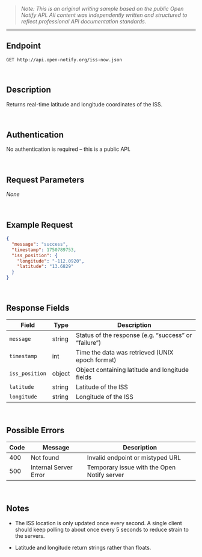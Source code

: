 >*Note:  This is an original writing sample based on the public Open Notify API. All content was independently written and structured to reflect professional API documentation standards.*

---

## Endpoint

`GET http://api.open-notify.org/iss-now.json`

<br>

## Description

Returns real-time latitude and longitude coordinates of the ISS.

<br>

## Authentication

No authentication is required – this is a public API.

<br>

## Request Parameters

_None_

<br>

## Example Request

```json
{
  "message": "success",
  "timestamp": 1750789753,
  "iss_position": {
    "longitude": "-112.0920",
    "latitude": "13.6829"
  }
}
```

<br>

## Response Fields

| Field        | Type    | Description                                                    |
|--------------|---------|----------------------------------------------------------------|
| `message`    | string  | Status of the response (e.g. “success” or “failure”)           |
| `timestamp`  | int     | Time the data was retrieved (UNIX epoch format)                |
| `iss_position` | object | Object containing latitude and longitude fields                |
| `latitude`   | string  | Latitude of the ISS                                            |
| `longitude`  | string  | Longitude of the ISS                                           |

<br>

## Possible Errors
| Code | Message  | Description|
|--------|--------|-----------|
|400 | Not found | Invalid endpoint or mistyped URL |
|500 | Internal Server Error | Temporary issue with the Open Notify server

<br>

## Notes
- The ISS location is only updated once every second.  A single client should keep polling to about once every 5 seconds to reduce strain to the servers.

- Latitude and longitude return strings rather than floats.

